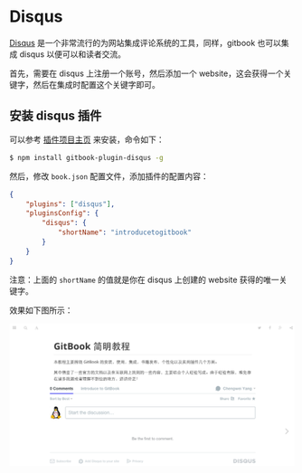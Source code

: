 # Disqus

[Disqus](https://disqus.com) 是一个非常流行的为网站集成评论系统的工具，同样，gitbook 也可以集成 disqus 以便可以和读者交流。

首先，需要在 disqus 上注册一个账号，然后添加一个 website，这会获得一个关键字，然后在集成时配置这个关键字即可。

## 安装 disqus 插件

可以参考 [插件项目主页](https://github.com/GitbookIO/plugin-disqus) 来安装，命令如下：

```bash
$ npm install gitbook-plugin-disqus -g
```

然后，修改 `book.json` 配置文件，添加插件的配置内容：

```json
{
    "plugins": ["disqus"],
    "pluginsConfig": {
        "disqus": {
            "shortName": "introducetogitbook"
        }
    }  
}
```

注意：上面的 `shortName` 的值就是你在 disqus 上创建的 website 获得的唯一关键字。

效果如下图所示：

![disqus](../../assets/plugins/disqus.png)
